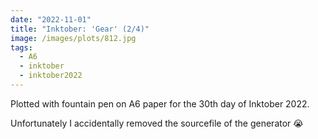 ```yaml
---
date: "2022-11-01"
title: "Inktober: 'Gear' (2/4)"
image: /images/plots/812.jpg
tags:
  - A6
  - inktober
  - inktober2022
---
```


Plotted with fountain pen on A6 paper for the 30th day of Inktober 2022.

Unfortunately I accidentally removed the sourcefile of the generator 😭
